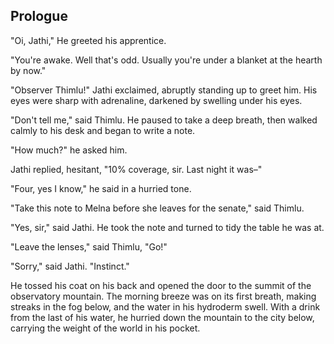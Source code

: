 ## Prologue

<!--
You cannot hear the first note of a ziyu's song. There is no grand entrance or catchy hook. No meandering conversation between a point and its counter. Each leaf is a gentle voice in a choir of the wind, finding its voice with the morning breeze. The tree is silent in the night, when the air is still and the stems curl up into themselves. But each morning, the light of Ara grows upon the horizon and awakens the breeze. You start to recognize the sound, only it's been there for a while, and you can't place exactly when it began. By the time Ara is full, every leaf is perched and singing, their harmonies intertwined in unimaginable complexity.

It was under this tree that I was born. Among its leaves and stems and branches, I made my first cry to the world and the world sang back to me. My mother used to tell me how beautiful it was to hold me in have arms for the first time in this place. I still imagine it sometimes when I come here: waking up after a nap, hidden within the greatest sound in all the world. Thi would still be asleep, and I would stare at hae hair bobbing in the wind against the pale light of Ara.

The traditions say it's good luck to be born under a ziyu, and to be born under its song is a blessing unmatched by any other. I've never felt particularly blessed. I was born a normal maman in a farming town in Heiko province. As a child I tilled the soil and harvested root vegetables. I once caught the milta that had nibbled through at least 50 of our pohua crop, so I guess I'm quick as well, but that's pretty typical for a maman. I tried my luck as an apprentice at the observatory, but fate decided that it was my mother's time to go. Hae farm, and all of the responsibilities and expectations that hae community imposed upon it, had fallen upon me.

Once, I fell in love with a man and a woman that I doted on in a drunken stupor and I was so afraid of my feelings that I joined with them as soon as I could so I would never have to fall in love again. As my luck would have it, they make my life easier for the most part, but occasionally I think that I'd prefer the company of a screaming toddler, though I won't get into that right now. These days, I leave my adventures to the dealings of my farm, and my library of books.

But this day was special. It was my annual tradition with the ziyu – of returning to my place of birth. Though my parents had passed, I still felt their presence whenever I came back. They would welcome me as the tree did with its great branch-arms stretched wide toward Ara. "I'm back," I'd say, and they breathed a sigh of relief that I had made it another year. I'd settle in against its trunk and then its song would start to lift.

But today, it was silent. -->

<!--

Scene: Thimlu has come to relieve Jathi of his observer duties

- Jathi has found something
- Thimlu sees it, is disheartened
-


-->

"Oi, Jathi," He greeted his apprentice.

"You're awake. Well that's odd. Usually you're under a blanket at the hearth by now."

"Observer Thimlu!" Jathi exclaimed, abruptly standing up to greet him. His eyes were sharp with adrenaline, darkened by swelling under his eyes.

"Don't tell me," said Thimlu. He paused to take a deep breath, then walked calmly to his desk and began to write a note.

"How much?" he asked him.

Jathi replied, hesitant, "10% coverage, sir. Last night it was–"

"Four, yes I know," he said in a hurried tone.

"Take this note to Melna before she leaves for the senate," said Thimlu.

"Yes, sir," said Jathi. He took the note and turned to tidy the table he was at.

"Leave the lenses," said Thimlu, "Go!"

"Sorry," said Jathi. "Instinct."

He tossed his coat on his back and opened the door to the summit of the observatory mountain. The morning breeze was on its first breath, making streaks in the fog below, and the water in his hydroderm swell. With a drink from the last of his water, he hurried down the mountain to the city below, carrying the weight of the world in his pocket.
